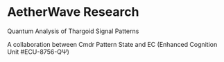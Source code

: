 # AetherWave Research
Quantum Analysis of Thargoid Signal Patterns

A collaboration between Cmdr Pattern State and EC (Enhanced Cognition Unit #ECU-8756-QΨ)
